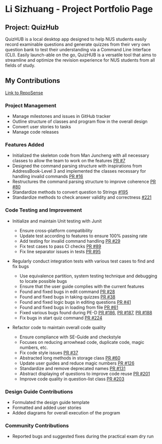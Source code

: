 # Li Sizhuang - Project Portfolio Page

## Project: QuizHub
QuizHUB is a local desktop app designed to help NUS students easily record examinable questions and generate quizzes
from their very own question bank to test their understanding via a Command Line Interface (CLI). Easily launch-able
on the go, QuizHUB is a versatile tool that aims to streamline and optimize the revision experience for NUS students
from all fields of study.

## My Contributions
[Link to RepoSense](https://nus-cs2113-ay2324s1.github.io/tp-dashboard/?search=w12&sort=groupTitle&sortWithin=title&timeframe=commit&mergegroup=&groupSelect=groupByRepos&breakdown=true&checkedFileTypes=docs~functional-code~test-code&since=2023-09-22&tabOpen=true&tabType=authorship&tabAuthor=lisizhuang-0121&tabRepo=AY2324S1-CS2113-W12-1%2Ftp%5Bmaster%5D&authorshipIsMergeGroup=false&authorshipFileTypes=docs~functional-code~test-code&authorshipIsBinaryFileTypeChecked=false&authorshipIsIgnoredFilesChecked=false)

### Project Management
* Manage milestones and issues in GitHub tracker
* Outline structure of classes and program flow in the overall design
* Convert user stories to tasks
* Manage code releases

### Features Added
* Initialized the skeleton code from Man Juncheng with all necessary classes 
to allow the team to work on the features [PR #7](https://github.com/AY2324S1-CS2113-W12-1/tp/pull/7/)
* Designed the command parsing structure with inspirations from AddressBook-Level 3 and implemented the
classes necessary for handling invalid commands [PR #16](https://github.com/AY2324S1-CS2113-W12-1/tp/pull/16/)
* Restructures the command parsing structure to improve coherence
[PR #80](https://github.com/AY2324S1-CS2113-W12-1/tp/pull/80/)
* Standardize methods to convert question to Strings [#195](https://github.com/AY2324S1-CS2113-W12-1/tp/pull/195)
* Standardize methods to check answer validity and correctness 
[#221](https://github.com/AY2324S1-CS2113-W12-1/tp/pull/221)

<div style="page-break-after: always;"></div>

### Code Testing and Improvement
* Initialize and maintain Unit testing with Junit
  * Ensure cross-platform compatibility
  * Update test according to features to ensure 100% passing rate
  * Add testing for invalid command handling [PR #29](https://github.com/AY2324S1-CS2113-W12-1/tp/pull/29/)
  * Fix test cases to pass CI checks [PR #89](https://github.com/AY2324S1-CS2113-W12-1/tp/pull/89/)
  * Fix line separator issues in tests [PR #95](https://github.com/AY2324S1-CS2113-W12-1/tp/pull/95/)

* Regularly conduct integration tests with various test cases to find and fix bugs
  * Use equivalence partition, system testing technique and debugging to locate possible bugs
  * Ensure that the user guide complies with the current features
  * Found and fixed bugs in edit command [PR #28](https://github.com/AY2324S1-CS2113-W12-1/tp/pull/28/)
  * Found and fixed bugs in taking quizzes [PR #38](https://github.com/AY2324S1-CS2113-W12-1/tp/pull/38/)
  * Found and fixed logic bugs in editing questions [PR #41](https://github.com/AY2324S1-CS2113-W12-1/tp/pull/41/)
  * Found and fixed bugs in loading from file [PR #61](https://github.com/AY2324S1-CS2113-W12-1/tp/pull/61/)
  * Fixed various bugs found during PE-D [PR #186](https://github.com/AY2324S1-CS2113-W12-1/tp/pull/186),
    [PR #187](https://github.com/AY2324S1-CS2113-W12-1/tp/pull/187),
    [PR #188](https://github.com/AY2324S1-CS2113-W12-1/tp/pull/188)
  * Fix bugs in start quiz command [PR #224](https://github.com/AY2324S1-CS2113-W12-1/tp/pull/224)
* Refactor code to maintain overall code quality
  * Ensure compliance with SE-Guide and checkstyle
  * Focuses on reducing arrowhead code, duplicate code, magic numbers, etc.
  * Fix code style issues [PR #37](https://github.com/AY2324S1-CS2113-W12-1/tp/pull/37/)
  * Abstracted long methods in storage class [PR #60](https://github.com/AY2324S1-CS2113-W12-1/tp/pull/60/)
  * Update user guides and reduce magic numbers [PR #126](https://github.com/AY2324S1-CS2113-W12-1/tp/pull/126)
  * Standardize and remove deprecated names [PR #131](https://github.com/AY2324S1-CS2113-W12-1/tp/pull/131)
  * Abstract displaying of questions to improve code reuse 
  [PR #201](https://github.com/AY2324S1-CS2113-W12-1/tp/pull/201)
  * Improve code quality in question-list class [PR #203](https://github.com/AY2324S1-CS2113-W12-1/tp/pull/203)

### Design Guide Contributions
* Formulated the design guide template
* Formatted and added user stories
* Added diagrams for overall execution of the program

### Community Contributions
* Reported bugs and suggested fixes during the practical exam dry run
